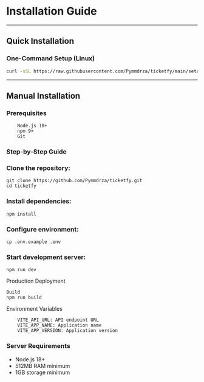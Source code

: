 # Installation Guide

---

## Quick Installation

### One-Command Setup (Linux)
```bash
curl -sSL https://raw.githubusercontent.com/Pymmdrza/ticketfy/main/setup.sh | sh
```
---

## Manual Installation
### Prerequisites
```
    Node.js 18+
    npm 9+
    Git
```
### Step-by-Step Guide

### Clone the repository:
```
git clone https://github.com/Pymmdrza/ticketfy.git
cd ticketfy
```
### Install dependencies:
```
npm install
```
### Configure environment:
```
cp .env.example .env
```
### Start development server:
```
npm run dev
```
Production Deployment

```
Build
npm run build
```
Environment Variables
```
    VITE_API_URL: API endpoint URL
    VITE_APP_NAME: Application name
    VITE_APP_VERSION: Application version
```
### Server Requirements

- Node.js 18+
- 512MB RAM minimum
- 1GB storage minimum
